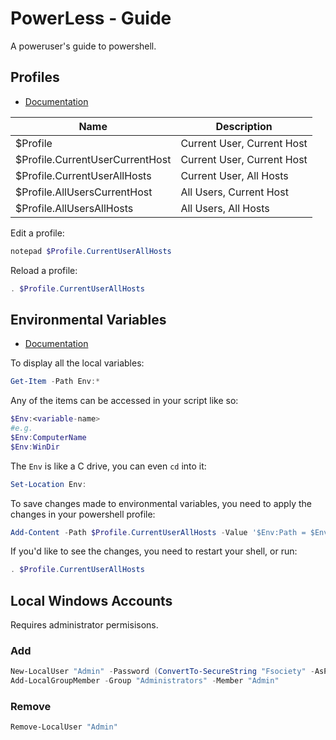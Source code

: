 # PowerLess - Guide

A poweruser's guide to powershell.

## Profiles

- [Documentation](https://docs.microsoft.com/en-us/powershell/module/microsoft.powershell.core/about/about_profiles?view=powershell-6)

|Name |	Description|
|---|---|
|$Profile |	Current User, Current Host|
|$Profile.CurrentUserCurrentHost |	Current User, Current Host|
|$Profile.CurrentUserAllHosts |	Current User, All Hosts|
|$Profile.AllUsersCurrentHost |	All Users, Current Host|
|$Profile.AllUsersAllHosts |	All Users, All Hosts|


Edit a profile:
```powershell
notepad $Profile.CurrentUserAllHosts
```
Reload a profile:
```powershell
. $Profile.CurrentUserAllHosts
```

## Environmental Variables

- [Documentation](https://docs.microsoft.com/en-us/powershell/module/microsoft.powershell.core/about/about_environment_variables?view=powershell-6)

To display all the local variables:

```powershell
Get-Item -Path Env:*
```

Any of the items can be accessed in your script like so:

```powershell
$Env:<variable-name>
#e.g.
$Env:ComputerName
$Env:WinDir
```

The `Env` is like a C drive, you can even `cd` into it:

```powershell
Set-Location Env:
```

To save changes made to environmental variables, you need to apply the changes in your powershell profile:

```powershell
Add-Content -Path $Profile.CurrentUserAllHosts -Value '$Env:Path = $Env:Path + ";C:\Temp"'
```

If you'd like to see the changes, you need to restart your shell, or run:

```powershell
. $Profile.CurrentUserAllHosts
```

## Local Windows Accounts

Requires administrator permisisons.

### Add

```powershell
New-LocalUser "Admin" -Password (ConvertTo-SecureString "Fsociety" -AsPlainText -Force)
Add-LocalGroupMember -Group "Administrators" -Member "Admin"
```

### Remove

```powershell
Remove-LocalUser "Admin"
```
